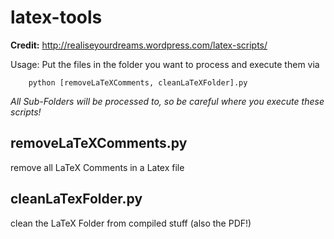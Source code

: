# latex-tools

**Credit:** http://realiseyourdreams.wordpress.com/latex-scripts/

Usage: Put the files in the folder you want to process and execute them via
```
	python [removeLaTeXComments, cleanLaTeXFolder].py
```
*All Sub-Folders will be processed to, so be careful where you execute these scripts!*
## removeLaTeXComments.py
remove all LaTeX Comments in a Latex file
## cleanLaTexFolder.py
clean the LaTeX Folder from compiled stuff (also the PDF!)